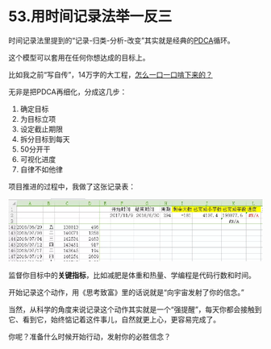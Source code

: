 # 53.用时间记录法举一反三

时间记录法里提到的“记录-归类-分析-改变”其实就是经典的[PDCA](https://shijian.tujunjie.com/ch02/ch02.12)循环。

这个模型可以套用在任何你想达成的目标上。

比如我之前“写自传”，14万字的大工程，[怎么一口一口啃下来的？](https://mp.weixin.qq.com/s?__biz=MzI3MzU5MDA1OQ==&tempkey=MTAyNV9uaDlpMDZ5N25PcnZxakVPX241aUx0THNnaFdzVUo2cjdmbl9OMU5ZT05jdFZSaTVmVkNULTF3V2tsY0hoLXYycVE5YjJaeGdRYzlZaWlaRU80eVA4YVpWUjhubm4tLWdoaV9rb1dCRDFjTWhYQ0hfOGU3SnlGaklrLTlZSGJpUWp5elhfLXVSeTUxOE5ubkZkSWgzTURZNzVuZW5wWDhhYlRKZGZBfn4%3D&chksm=6b21b5235c563c356654573f60ea976978efae900c795722adf6f74a986c93d8c8e112a92c3c#rd)

无非是把PDCA再细化，分成这几步：

1. 确定目标
2. 为目标立项
3. 设定截止期限
4. 拆分目标到每天
5. 50分开干
6. 可视化进度
7. 自律不如他律

项目推进的过程中，我做了这张记录表：

![&#x5199;&#x4F5C;&#x8BB0;&#x5F55;&#x8868;](../.gitbook/assets/6401-kan-tu-wang-.web.png)

监督你目标中的**关键指标**，比如减肥是体重和热量、学编程是代码行数和时间。

开始记录这个动作，用《思考致富》里的话说就是“向宇宙发射了你的信念。”

当然，从科学的角度来说记录这个动作其实就是一个“强提醒”，每天你都会接触到它、看到它，始终惦记着这件事儿，自然就更上心，更容易完成了。

你呢？准备什么时候开始行动，发射你的必胜信念？


